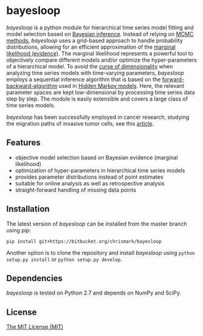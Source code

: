 # bayesloop
*bayesloop* is a python module for hierarchical time series model fitting and model selection based on [Bayesian inference](https://cocosci.berkeley.edu/tom/papers/tutorial.pdf). Instead of relying on [MCMC methods](http://www.cs.ubc.ca/~arnaud/andrieu_defreitas_doucet_jordan_intromontecarlomachinelearning.pdf), *bayesloop* uses a grid-based approach to handle probability distributions, allowing for an efficient approximation of the [marginal likelihood (evidence)](http://alumni.media.mit.edu/~tpminka/statlearn/demo/). The marginal likelihood represents a powerful tool to objectively compare different models and/or optimize the hyper-parameters of a hierarchical model. To avoid the [curse of dimensionality](https://en.wikipedia.org/wiki/Curse_of_dimensionality) when analyzing time series models with time-varying parameters, *bayesloop* employs a sequential inference algorithm that is based on the [forward-backward-algorithm](https://en.wikipedia.org/wiki/Forward%E2%80%93backward_algorithm) used in [Hidden Markov models](http://www.cs.sjsu.edu/~stamp/RUA/HMM.pdf). Here, the relevant parameter spaces are kept low-dimensional by processing time series data step by step. The module is easily extensible and covers a large class of time series models.

*bayesloop* has been successfully employed in cancer research, studying the migration paths of invasive tumor cells, see this [article](http://www.nature.com/articles/ncomms8516).

## Features
* objective model selection based on Bayesian evidence (marginal likelihood)
* optimization of hyper-parameters in hierarchical time series models
* provides parameter distributions instead of point estimates
* suitable for online analysis as well as retrospective analysis
* straight-forward handling of missing data points

## Installation
The latest version of *bayesloop* can be installed from the master branch using pip:
```
pip install git+https://bitbucket.org/chrismark/bayesloop
```

Another option is to clone the repository and install *bayesloop* using `python setup.py install` or `python setup.py develop`.

## Dependencies
*bayesloop* is tested on Python 2.7 and depends on NumPy and SciPy.

## License
[The MIT License (MIT)](https://bitbucket.org/chrismark/bayesloop/src/master/LICENSE)

